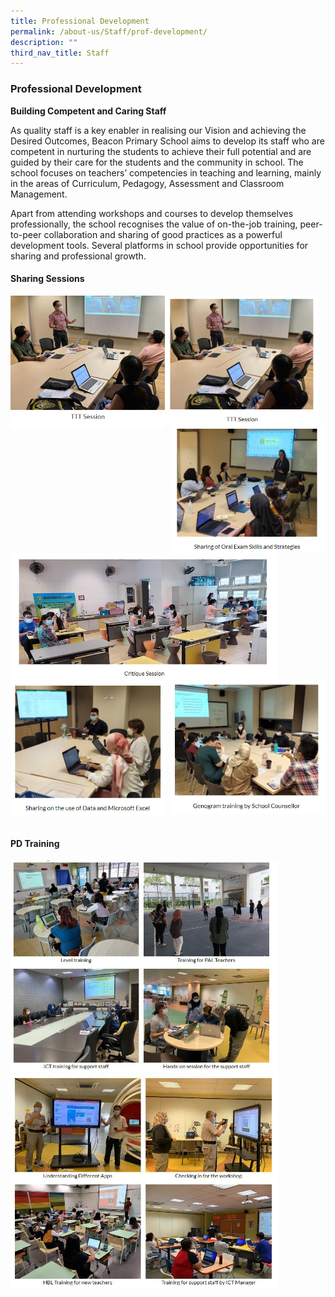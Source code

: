 ```yaml
---
title: Professional Development
permalink: /about-us/Staff/prof-development/
description: ""
third_nav_title: Staff
---
```

### Professional Development

**Building Competent and Caring Staff**

As quality staff is a key enabler in realising our Vision and achieving the Desired Outcomes, Beacon Primary School aims to develop its staff who are competent in nurturing the students to achieve their full potential and are guided by their care for the students and the community in school. The school focuses on teachers’ competencies in teaching and learning, mainly in the areas of Curriculum, Pedagogy, Assessment and Classroom Management.

Apart from attending workshops and courses to develop themselves professionally, the school recognises the value of on-the-job training, peer-to-peer collaboration and sharing of good practices as a powerful development tools. Several platforms in school provide opportunities for sharing and professional growth.

#### Sharing Sessions

<img src="/images/abt-pd01.jpg" style="width:49%" align="left">
<img src="/images/ss1.jpg" style="width:49%" align="left">
<img src="/images/ss2.jpg" style="width:49%" align="right">
<br clear="left"><br>

<img src="/images/ss3.jpg" style="width:85%">

<img src="/images/ss4.jpg" style="width:49%" align="left">
<img src="/images/ss5.jpg" style="width:49%" align="right">
<br clear="left"><br>

#### PD Training

<img src="/images/photo1668514961.jpeg" style="width:85%">
<img src="/images/photo1668515004.jpeg" style="width:85%">